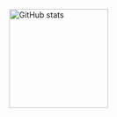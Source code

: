 <img src="https://github-readme-stats.vercel.app/api?username=aksh-agrawal&show_icons=true&locale=en&theme=github_dark&hide_border=true&include_all_commits=true" height="180" alt="GitHub stats" />